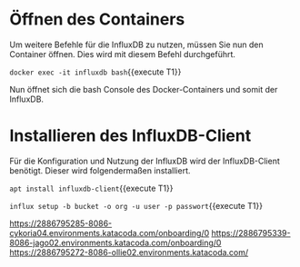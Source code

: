 # Öffnen des Containers

Um weitere Befehle für die InfluxDB zu nutzen, müssen Sie nun den Container öffnen. Dies wird mit diesem Befehl durchgeführt.

`docker exec -it influxdb bash`{{execute T1}}

Nun öffnet sich die bash Console des Docker-Containers und somit der InfluxDB. 

# Installieren des InfluxDB-Client

Für die Konfiguration und Nutzung der InfluxDB wird der InfluxDB-Client benötigt. Dieser wird folgendermaßen installiert.

`apt install influxdb-client`{{execute T1}}

`influx setup -b bucket -o org -u user -p passwort`{{execute T1}}




https://2886795285-8086-cykoria04.environments.katacoda.com/onboarding/0
https://2886795339-8086-jago02.environments.katacoda.com/onboarding/0
https://2886795272-8086-ollie02.environments.katacoda.com/
